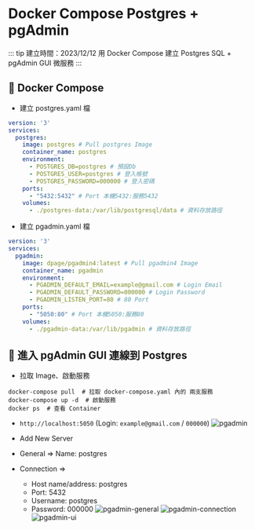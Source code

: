 # Docker Compose Postgres + pgAdmin

::: tip 建立時間：2023/12/12
用 Docker Compose 建立 Postgres SQL + pgAdmin GUI 微服務
:::

## :pushpin: Docker Compose

- 建立 postgres.yaml 檔
``` yaml
version: '3'
services:
  postgres:
    image: postgres # Pull postgres Image
    container_name: postgres
    environment:
      - POSTGRES_DB=postgres # 預設Db
      - POSTGRES_USER=postgres # 登入帳號
      - POSTGRES_PASSWORD=000000 # 登入密碼
    ports:
      - "5432:5432" # Port 本機5432:服務5432
    volumes:
      - ./postgres-data:/var/lib/postgresql/data # 資料存放路徑
```

- 建立 pgadmin.yaml 檔
``` yaml
version: '3'
services:
  pgadmin:
    image: dpage/pgadmin4:latest # Pull pgadmin4 Image
    container_name: pgadmin
    environment:
      - PGADMIN_DEFAULT_EMAIL=example@gmail.com # Login Email
      - PGADMIN_DEFAULT_PASSWORD=000000 # Login Password
      - PGADMIN_LISTEN_PORT=80 # 80 Port
    ports:
      - "5050:80" # Port 本機5050:服務80
    volumes:
      - ./pgadmin-data:/var/lib/pgadmin # 資料存放路徑

```

## :pushpin: 進入 pgAdmin GUI 連線到 Postgres

- 拉取 Image、啟動服務
``` shell
docker-compose pull  # 拉取 docker-compose.yaml 內的 兩支服務
docker-compose up -d  # 啟動服務
docker ps  # 查看 Container
```

- `http://localhost:5050`  (Login: `example@gmail.com` / `000000`)
![pgadmin](/public/postgres/pgadmin.png)

- Add New Server
- General => Name: postgres
- Connection => 
    - Host name/address: postgres
    - Port: 5432
    - Username: postgres
    - Password: 000000
![pgadmin-general](/public/postgres/pgadmin-general.png)
![pgadmin-connection](/public/postgres/pgadmin-connection.png)
![pgadmin-ui](/public/postgres/pgadmin-ui.png)

